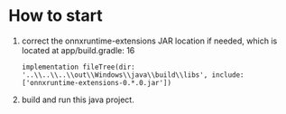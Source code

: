 # How to start

1. correct the onnxruntime-extensions JAR location if needed, which is located at app/build.gradle: 16


    `implementation fileTree(dir: '..\\..\\..\\out\\Windows\\java\\build\\libs', include: ['onnxruntime-extensions-0.*.0.jar'])
`

2. build and run this java project.
